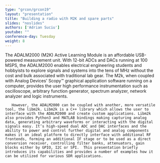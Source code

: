 ```yaml
---
type: "grcon/grcon19"
layout: "presentation"
title: "Building a radio with M2K and spare parts"
slides: "noslides"
authors: ['Adrian Suciu']
youtube: ""
conference-day: Tuesday
weight: 8
---
```

The ADALM2000 (M2K) Active Learning Module is an affordable USB-powered measurement unit. With 12-bit ADCs and DACs running at 100 MSPS, the ADALM2000 enables electrical engineering students and hobbyists to explore signals and systems into the tens of MHz without the cost and bulk associated with traditional lab gear. The M2k, when coupled with Analog Devices' Scopy™ graphical application software running on a computer, provides the user high performance instrumentation such as oscilloscope, arbitrary function generator, spectrum analyzer, network analyzer and logic instruments.

       However, the ADALM2000 can be coupled with another, more versatile tool, the libm2k. Libm2k is a C++ library which allows the user to interface with the ADALM2000 and create custom applications. Libm2k also provides Python3 and MATLAB bindings making capturing analog data, generating arbitrary waveforms or interacting with the digital signals easy. It’s high-speed dual ADC and DAC interfaces and the ability to power and control further digital and analog components makes it an ideal platform to directly interface with additional RF frontends, forming an additional IF stage or to be used as a direct conversion receiver, controlling filter banks, attenuators, gain blocks either by GPIO, I2C or SPI.  This presentation briefly introduces its capabilities and provides a number of examples how it can be utilized for various SDR applications.